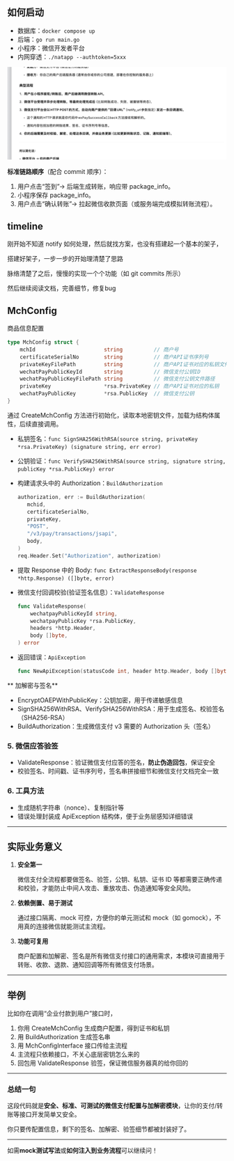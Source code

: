 ## 如何启动

- 数据库：`docker compose up`
- 后端：`go run main.go`
- 小程序：微信开发者平台
- 内网穿透：`./natapp --authtoken=5xxx`

![image-20250723001621291](./img/image-20250723001621291.png)

**标准链路顺序**（配合 commit 顺序）：



1. 用户点击“签到”→ 后端生成转账，响应带 package_info。
2. 小程序保存 package_info。
3. 用户点击“确认转账”→ 拉起微信收款页面（或服务端完成模拟转账流程）。



## timeline

刚开始不知道 notify 如何处理，然后就找方案，也没有搭建起一个基本的架子，

搭建好架子，一步一步的开始理清楚了思路

脉络清楚了之后，慢慢的实现一个个功能（如 git commits 所示）

然后继续阅读文档，完善细节，修复bug

## MchConfig

商品信息配置

```go
type MchConfig struct {
	mchId                      string          // 商户号
	certificateSerialNo        string          // 商户API证书序列号
	privateKeyFilePath         string          // 商户API证书对应的私钥文件路径
	wechatPayPublicKeyId       string          // 微信支付公钥ID
	wechatPayPublicKeyFilePath string          // 微信支付公钥文件路径
	privateKey                 *rsa.PrivateKey // 商户API证书对应的私钥
	wechatPayPublicKey         *rsa.PublicKey  // 微信支付公钥
}
```

通过 CreateMchConfig 方法进行初始化，读取本地密钥文件，加载为结构体属性，后续直接调用。

- 私钥签名：`func SignSHA256WithRSA(source string, privateKey *rsa.PrivateKey) (signature string, err error)`

- 公钥验证：`func VerifySHA256WithRSA(source string, signature string, publicKey *rsa.PublicKey) error `

- 构建请求头中的 Authorization：`BuildAuthorization`

     ```go
     authorization, err := BuildAuthorization(
        mchid,
        certificateSerialNo,
        privateKey,
        "POST",
        "/v3/pay/transactions/jsapi",
        body,
     )
     req.Header.Set("Authorization", authorization)
     ```

- 提取 Response 中的 Body: `func ExtractResponseBody(response *http.Response) ([]byte, error)`

- 微信支付回调校验(验证签名信息）：`ValidateResponse`

     ```go
     func ValidateResponse(
         wechatpayPublicKeyId string,
         wechatpayPublicKey *rsa.PublicKey,
         headers *http.Header,
         body []byte,
     ) error 
     ```

- 返回错误：`ApiException`

    ```go
    func NewApiException(statusCode int, header http.Header, body []byte) error
    ```

    





** 加解密与签名**





- EncryptOAEPWithPublicKey：公钥加密，用于传递敏感信息
- SignSHA256WithRSA、VerifySHA256WithRSA：用于生成签名、校验签名（SHA256-RSA）
- BuildAuthorization：生成微信支付 v3 需要的 Authorization 头（签名）





### **5. 微信应答验签**



- ValidateResponse：验证微信支付应答的签名，**防止伪造回包**，保证安全
- 校验签名、时间戳、证书序列号，签名串拼接细节和微信支付文档完全一致



### **6. 工具方法**



- 生成随机字符串（nonce）、复制指针等
- 错误处理封装成 ApiException 结构体，便于业务层感知详细错误





------





## **实际业务意义**





1. **安全第一**

    微信支付全流程都要做签名、验签，公钥、私钥、证书 ID 等都需要正确传递和校验，才能防止中间人攻击、重放攻击、伪造通知等安全风险。

2. **依赖倒置、易于测试**

    通过接口隔离、mock 可控，方便你的单元测试和 mock（如 gomock），不用真的连接微信就能测试主流程。

3. **功能可复用**

    商户配置和加解密、签名是所有微信支付接口的通用需求，本模块可直接用于转账、收款、退款、通知回调等所有微信支付场景。





------





## **举例**





比如你在调用“企业付款到用户”接口时，



1. 你用 CreateMchConfig 生成商户配置，得到证书和私钥
2. 用 BuildAuthorization 生成签名串
3. 用 MchConfigInterface 接口传给主流程
4. 主流程只依赖接口，不关心底层密钥怎么来的
5. 回包用 ValidateResponse 验签，保证微信服务器真的给你回的





------





### **总结一句**





这段代码就是**安全、标准、可测试的微信支付配置与加解密模块**，让你的支付/转账等接口开发简单又安全。

你只要传配置信息，剩下的签名、加解密、验签细节都被封装好了。



------



如需**mock测试写法**或**如何注入到业务流程**可以继续问！